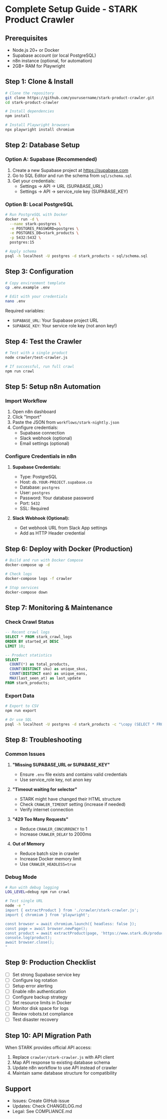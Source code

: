 # Complete Setup Guide - STARK Product Crawler

## Prerequisites

- Node.js 20+ or Docker
- Supabase account (or local PostgreSQL)
- n8n instance (optional, for automation)
- 2GB+ RAM for Playwright

## Step 1: Clone & Install

```bash
# Clone the repository
git clone https://github.com/yourusername/stark-product-crawler.git
cd stark-product-crawler

# Install dependencies
npm install

# Install Playwright browsers
npx playwright install chromium
```

## Step 2: Database Setup

### Option A: Supabase (Recommended)

1. Create a new Supabase project at https://supabase.com
2. Go to SQL Editor and run the schema from `sql/schema.sql`
3. Get your credentials:
   - Settings → API → URL (SUPABASE_URL)
   - Settings → API → service_role key (SUPABASE_KEY)

### Option B: Local PostgreSQL

```bash
# Run PostgreSQL with Docker
docker run -d \
  --name stark-postgres \
  -e POSTGRES_PASSWORD=postgres \
  -e POSTGRES_DB=stark_products \
  -p 5432:5432 \
  postgres:15

# Apply schema
psql -h localhost -U postgres -d stark_products < sql/schema.sql
```

## Step 3: Configuration

```bash
# Copy environment template
cp .env.example .env

# Edit with your credentials
nano .env
```

Required variables:
- `SUPABASE_URL`: Your Supabase project URL
- `SUPABASE_KEY`: Your service role key (not anon key!)

## Step 4: Test the Crawler

```bash
# Test with a single product
node crawler/test-crawler.js

# If successful, run full crawl
npm run crawl
```

## Step 5: Setup n8n Automation

### Import Workflow

1. Open n8n dashboard
2. Click "Import" 
3. Paste the JSON from `workflows/stark-nightly.json`
4. Configure credentials:
   - Supabase connection
   - Slack webhook (optional)
   - Email settings (optional)

### Configure Credentials in n8n

1. **Supabase Credentials:**
   - Type: PostgreSQL
   - Host: `db.YOUR-PROJECT.supabase.co`
   - Database: `postgres`
   - User: `postgres`
   - Password: Your database password
   - Port: `5432`
   - SSL: Required

2. **Slack Webhook (Optional):**
   - Get webhook URL from Slack App settings
   - Add as HTTP Header credential

## Step 6: Deploy with Docker (Production)

```bash
# Build and run with Docker Compose
docker-compose up -d

# Check logs
docker-compose logs -f crawler

# Stop services
docker-compose down
```

## Step 7: Monitoring & Maintenance

### Check Crawl Status

```sql
-- Recent crawl logs
SELECT * FROM stark_crawl_logs 
ORDER BY started_at DESC 
LIMIT 10;

-- Product statistics
SELECT 
  COUNT(*) as total_products,
  COUNT(DISTINCT sku) as unique_skus,
  COUNT(DISTINCT ean) as unique_eans,
  MAX(last_seen_at) as last_update
FROM stark_products;
```

### Export Data

```bash
# Export to CSV
npm run export

# Or use SQL
psql -h localhost -U postgres -d stark_products -c "\copy (SELECT * FROM stark_products) TO 'products.csv' CSV HEADER"
```

## Step 8: Troubleshooting

### Common Issues

1. **"Missing SUPABASE_URL or SUPABASE_KEY"**
   - Ensure `.env` file exists and contains valid credentials
   - Use service_role key, not anon key

2. **"Timeout waiting for selector"**
   - STARK might have changed their HTML structure
   - Check `CRAWLER_TIMEOUT` setting (increase if needed)
   - Verify internet connection

3. **"429 Too Many Requests"**
   - Reduce `CRAWLER_CONCURRENCY` to 1
   - Increase `CRAWLER_DELAY` to 2000ms

4. **Out of Memory**
   - Reduce batch size in crawler
   - Increase Docker memory limit
   - Use `CRAWLER_HEADLESS=true`

### Debug Mode

```bash
# Run with debug logging
LOG_LEVEL=debug npm run crawl

# Test single URL
node -e "
import { extractProduct } from './crawler/stark-crawler.js';
import { chromium } from 'playwright';

const browser = await chromium.launch({ headless: false });
const page = await browser.newPage();
const product = await extractProduct(page, 'https://www.stark.dk/product-url');
console.log(product);
await browser.close();
"
```

## Step 9: Production Checklist

- [ ] Set strong Supabase service key
- [ ] Configure log rotation
- [ ] Setup error alerting
- [ ] Enable n8n authentication
- [ ] Configure backup strategy
- [ ] Set resource limits in Docker
- [ ] Monitor disk space for logs
- [ ] Review robots.txt compliance
- [ ] Test disaster recovery

## Step 10: API Migration Path

When STARK provides official API access:

1. Replace `crawler/stark-crawler.js` with API client
2. Map API response to existing database schema
3. Update n8n workflow to use API instead of crawler
4. Maintain same database structure for compatibility

## Support

- Issues: Create GitHub issue
- Updates: Check CHANGELOG.md
- Legal: See COMPLIANCE.md